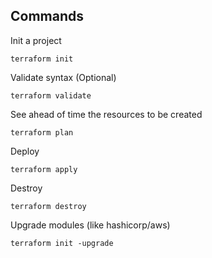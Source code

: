## Commands

Init a project
```
terraform init
```

Validate syntax (Optional)
```
terraform validate
```

See ahead of time the resources to be created
```
terraform plan
```

Deploy
```
terraform apply
```

Destroy
```
terraform destroy
```

Upgrade modules (like hashicorp/aws)
```
terraform init -upgrade
```